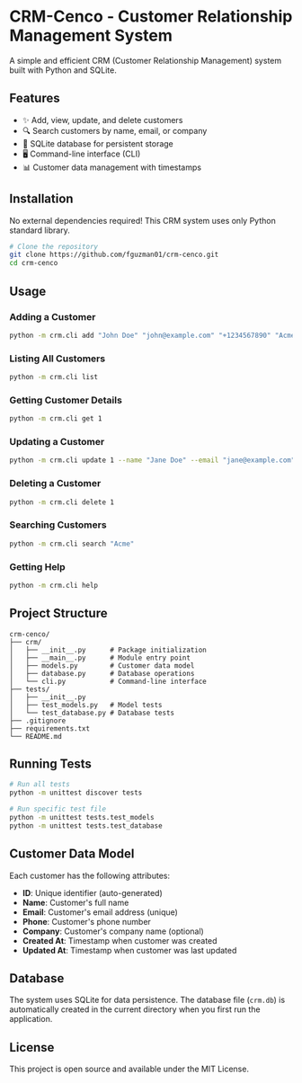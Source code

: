 # CRM-Cenco - Customer Relationship Management System

A simple and efficient CRM (Customer Relationship Management) system built with Python and SQLite.

## Features

- ✨ Add, view, update, and delete customers
- 🔍 Search customers by name, email, or company
- 💾 SQLite database for persistent storage
- 🖥️ Command-line interface (CLI)
- 📊 Customer data management with timestamps

## Installation

No external dependencies required! This CRM system uses only Python standard library.

```bash
# Clone the repository
git clone https://github.com/fguzman01/crm-cenco.git
cd crm-cenco
```

## Usage

### Adding a Customer

```bash
python -m crm.cli add "John Doe" "john@example.com" "+1234567890" "Acme Corp"
```

### Listing All Customers

```bash
python -m crm.cli list
```

### Getting Customer Details

```bash
python -m crm.cli get 1
```

### Updating a Customer

```bash
python -m crm.cli update 1 --name "Jane Doe" --email "jane@example.com"
```

### Deleting a Customer

```bash
python -m crm.cli delete 1
```

### Searching Customers

```bash
python -m crm.cli search "Acme"
```

### Getting Help

```bash
python -m crm.cli help
```

## Project Structure

```
crm-cenco/
├── crm/
│   ├── __init__.py      # Package initialization
│   ├── __main__.py      # Module entry point
│   ├── models.py        # Customer data model
│   ├── database.py      # Database operations
│   └── cli.py           # Command-line interface
├── tests/
│   ├── __init__.py
│   ├── test_models.py   # Model tests
│   └── test_database.py # Database tests
├── .gitignore
├── requirements.txt
└── README.md
```

## Running Tests

```bash
# Run all tests
python -m unittest discover tests

# Run specific test file
python -m unittest tests.test_models
python -m unittest tests.test_database
```

## Customer Data Model

Each customer has the following attributes:

- **ID**: Unique identifier (auto-generated)
- **Name**: Customer's full name
- **Email**: Customer's email address (unique)
- **Phone**: Customer's phone number
- **Company**: Customer's company name (optional)
- **Created At**: Timestamp when customer was created
- **Updated At**: Timestamp when customer was last updated

## Database

The system uses SQLite for data persistence. The database file (`crm.db`) is automatically created in the current directory when you first run the application.

## License

This project is open source and available under the MIT License.